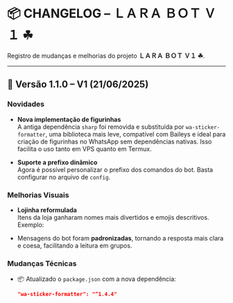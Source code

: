 # 📦 CHANGELOG – ＬＡＲＡ ＢＯＴ Ｖ１ ☘︎

Registro de mudanças e melhorias do projeto **ＬＡＲＡ ＢＯＴ Ｖ１ ☘︎**.

---

## 🔖 Versão 1.1.0 – V1 (21/06/2025)

###  Novidades

- **Nova implementação de figurinhas**  
  A antiga dependência `sharp` foi removida e substituída por `wa-sticker-formatter`, uma biblioteca mais leve, compatível com Baileys e ideal para criação de figurinhas no WhatsApp sem dependências nativas. Isso facilita o uso tanto em VPS quanto em Termux.

- **Suporte a prefixo dinâmico**  
  Agora é possível personalizar o prefixo dos comandos do bot. Basta configurar no arquivo de `config`.


###  Melhorias Visuais

-  **Lojinha reformulada**  
  Itens da loja ganharam nomes mais divertidos e emojis descritivos. Exemplo:

- Mensagens do bot foram **padronizadas**, tornando a resposta mais clara e coesa, facilitando a leitura em grupos.


###  Mudanças Técnicas

- 📦 Atualizado o `package.json` com a nova dependência:
  ```json
  "wa-sticker-formatter": "^1.4.4"
  ```
